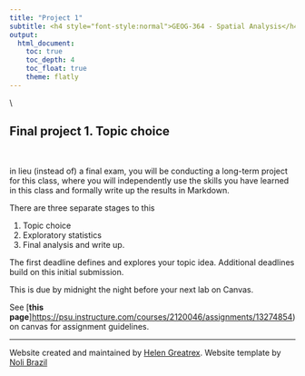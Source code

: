```yaml
---
title: "Project 1"
subtitle: <h4 style="font-style:normal">GEOG-364 - Spatial Analysis</h4>
output: 
  html_document:
    toc: true
    toc_depth: 4
    toc_float: true
    theme: flatly
---
```


<style>
p.comment {
background-color: #DBDBDB;
padding: 10px;
border: 1px solid black;
margin-left: 0px;
border-radius: 5px;
font-style: normal;
}

h1.title {
  font-weight: bold;
  font-family: Arial;  
}

h2.title {
  font-family: Arial;  
}

</style>


<style type="text/css">
#TOC {
  font-size: 12px;
  font-family: Arial;
}
</style>

\





## Final project 1. Topic choice

<br>

in lieu (instead of) a final exam, you will be conducting a long-term project for this class, where you will independently use the skills you have learned in this class and formally write up the results in Markdown.  

There are three separate stages to this
 1. Topic choice
 2. Exploratory statistics
 3. Final analysis and write up.

The first deadline defines and explores your topic idea. Additional deadlines build on this initial submission. 

This is due by midnight the night before your next lab on Canvas. 

See [**this page**]https://psu.instructure.com/courses/2120046/assignments/13274854) on canvas for assignment guidelines.



***

Website created and maintained by [Helen Greatrex](https://www.geog.psu.edu/directory/helen-greatrex). Website template by [Noli Brazil](https://nbrazil.faculty.ucdavis.edu/)
